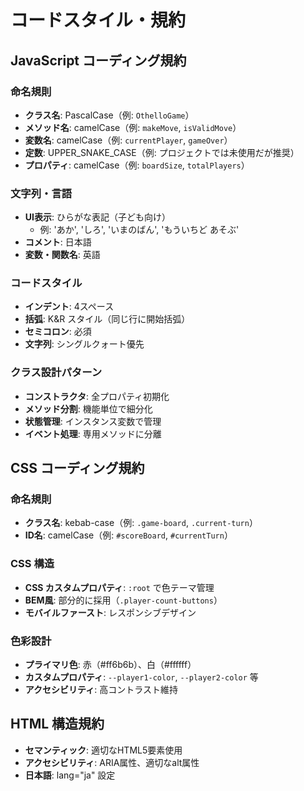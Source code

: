 # コードスタイル・規約

## JavaScript コーディング規約

### 命名規則
- **クラス名**: PascalCase（例: `OthelloGame`）
- **メソッド名**: camelCase（例: `makeMove`, `isValidMove`）
- **変数名**: camelCase（例: `currentPlayer`, `gameOver`）
- **定数**: UPPER_SNAKE_CASE（例: プロジェクトでは未使用だが推奨）
- **プロパティ**: camelCase（例: `boardSize`, `totalPlayers`）

### 文字列・言語
- **UI表示**: ひらがな表記（子ども向け）
  - 例: 'あか', 'しろ', 'いまのばん', 'もういちど あそぶ'
- **コメント**: 日本語
- **変数・関数名**: 英語

### コードスタイル
- **インデント**: 4スペース
- **括弧**: K&R スタイル（同じ行に開始括弧）
- **セミコロン**: 必須
- **文字列**: シングルクォート優先

### クラス設計パターン
- **コンストラクタ**: 全プロパティ初期化
- **メソッド分割**: 機能単位で細分化
- **状態管理**: インスタンス変数で管理
- **イベント処理**: 専用メソッドに分離

## CSS コーディング規約

### 命名規則
- **クラス名**: kebab-case（例: `.game-board`, `.current-turn`）
- **ID名**: camelCase（例: `#scoreBoard`, `#currentTurn`）

### CSS 構造
- **CSS カスタムプロパティ**: `:root` で色テーマ管理
- **BEM風**: 部分的に採用（`.player-count-buttons`）
- **モバイルファースト**: レスポンシブデザイン

### 色彩設計
- **プライマリ色**: 赤（#ff6b6b）、白（#ffffff）
- **カスタムプロパティ**: `--player1-color`, `--player2-color` 等
- **アクセシビリティ**: 高コントラスト維持

## HTML 構造規約
- **セマンティック**: 適切なHTML5要素使用
- **アクセシビリティ**: ARIA属性、適切なalt属性
- **日本語**: lang="ja" 設定
